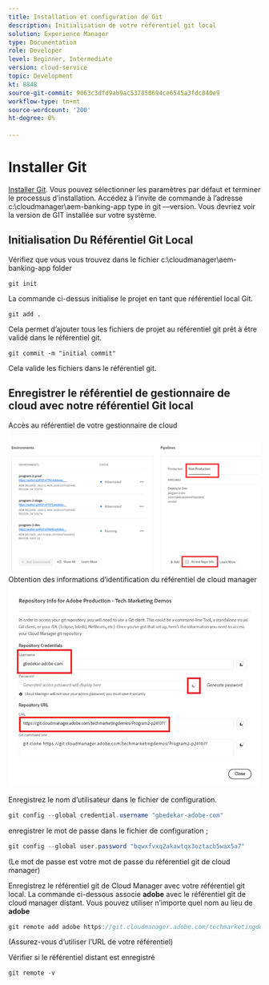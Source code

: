 ```yaml
---
title: Installation et configuration de Git
description: Initialisation de votre référentiel git local
solution: Experience Manager
type: Documentation
role: Developer
level: Beginner, Intermediate
version: cloud-service
topic: Development
kt: 8848
source-git-commit: 9063c3dfd9ab9ac537850694ce6545a3fdc840e9
workflow-type: tm+mt
source-wordcount: '200'
ht-degree: 0%

---
```


# Installer Git


[Installer Git](https://git-scm.com/downloads). Vous pouvez sélectionner les paramètres par défaut et terminer le processus d’installation.
Accédez à l’invite de commande à l’adresse c:\cloudmanager\aem-banking-app type in git —version. Vous devriez voir la version de GIT installée sur votre système.

## Initialisation Du Référentiel Git Local

Vérifiez que vous vous trouvez dans le fichier c:\cloudmanager\aem-banking-app folder

```
git init
```

La commande ci-dessus initialise le projet en tant que référentiel local Git.

```
git add .
```

Cela permet d’ajouter tous les fichiers de projet au référentiel git prêt à être validé dans le référentiel git.

```
git commit -m "initial commit"
```

Cela valide les fichiers dans le référentiel git.



## Enregistrer le référentiel de gestionnaire de cloud avec notre référentiel Git local

Accès au référentiel de votre gestionnaire de cloud
![accéder aux informations sur les rep](assets/cloud-manager-repo.png)
Obtention des informations d’identification du référentiel de cloud manager
![get-credentials](assets/cloud-manager-repo1.png)

Enregistrez le nom d’utilisateur dans le fichier de configuration.

```java
git config --global credential.username "gbedekar-adobe-com"
```

enregistrer le mot de passe dans le fichier de configuration ;

```java
git config --global user.password "bqwxfvxq2akawtqx3oztacb5wax5a7"
```

(Le mot de passe est votre mot de passe du référentiel git de cloud manager)

Enregistrez le référentiel git de Cloud Manager avec votre référentiel git local. La commande ci-dessous associe **adobe** avec le référentiel git de cloud manager distant. Vous pouvez utiliser n’importe quel nom au lieu de **adobe**


```java
git remote add adobe https://git.cloudmanager.adobe.com/techmarketingdemos/Program2-p24107/
```

(Assurez-vous d’utiliser l’URL de votre référentiel)

Vérifier si le référentiel distant est enregistré

```java
git remote -v
```



